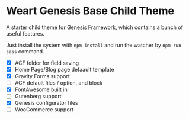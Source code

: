# Weart Genesis Base Child Theme

A starter child theme for [Genesis Framework](https://studiopress.com/), which contains a bunch of useful features. 

Just install the system with `npm install` and run the watcher by `npm run sass` command.

- [x] ACF folder for field saving
- [x] Home Page/Blog page defaault template
- [x] Gravity Forms support
- [ ] ACF default files / option, and block
- [x] FontAwesome built in
- [ ] Gutenberg support
- [x] Genesis configurator files
- [ ] WooCommerce support